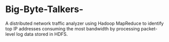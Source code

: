 # Big-Byte-Talkers-
A distributed network traffic analyzer using Hadoop MapReduce to identify top IP addresses consuming the most bandwidth by processing packet-level log data stored in HDFS.
